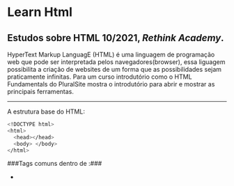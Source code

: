 # Learn Html 

## Estudos sobre HTML 10/2021, *Rethink Academy*. 

HyperText Markup LanguagE (HTML) é uma linguagem de programação web que pode ser interpretada pelos navegadores(browser), essa liguagem possibilita a criação  de websites de um forma que as possibilidades sejam praticamente infinitas. Para um curso introdutório  como o HTML Fundamentals do PluralSite mostra o introdutório para abrir e mostrar as principais ferramentas.

-----------------------------------------------------------------------------------------------------------------------------------------------------------------

A estrutura base do HTML:

```bash
<!DOCTYPE html>
<html>
  <head></head>
  <body> </body>
</html>
```

###Tags comuns dentro de  <head></head>:###

- <title> => Da um titulo para o site;
- <meta> => Fornece metadados estruturados sobre uma página;
- <script> => Permite linkar um documento script (JavaScript) ou programa-lo dentro do próprio doc.html;
  

###Tags comuns dentro de  <body></body>:###

- "<text>" => Insere qualquer tipo de texto e posibilita o style do mesmo;
- "<list>" => Renderiza os items juntos;
- "<links>" => Permite linkar um documentos ou paginas;
- "<tables>" => Renderiza dados;
- "<images> => Mostro imagens;
  
-----------------------------------------------------------------------------------------------------------------------------------------------------------------
###Styles:###  
  Sem sombra de dúvidas  uma das principais ferramentas, o que torna o site belo e acessível. Deve buscar uma idea de designer para obter o melhor resultado nessa ferramenta. Exite infinitas opção  dentro de <style> que podem ser acesadas pelo site da MDN.
  

  
  
  
  
  
